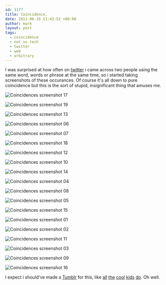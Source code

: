 ```yaml
---
id: 1177
title: Coincidence.
date: 2011-06-16 11:43:52 +00:00
author: mark
layout: post
tags:
  - coincidence
  - not so tech
  - twitter
  - web
  - arbitrary
---
```

I was surprised at how often on [twitter](http://twitter.com/) i came across two people using the same word, words or phrase at the same time, so i started taking screenshots of these occurances. Of course it's all down to pure coincidence but this is the sort of stupid, insignificant thing that amuses me.

![Coincidences screenshot 17](/images/fromwp/2011/06/coinc017.jpg)

![Coincidences screenshot 19](/images/fromwp/2011/06/coinc019.jpg)

![Coincidences screenshot 13](/images/fromwp/2011/06/coinc013.jpg)

![Coincidences screenshot 06](/images/fromwp/2011/06/coinc006.jpg)

![Coincidences screenshot 07](/images/fromwp/2011/06/coinc007.jpg)

![Coincidences screenshot 18](/images/fromwp/2011/06/coinc018.jpg)

![Coincidences screenshot 12](/images/fromwp/2011/06/coinc012.jpg)

![Coincidences screenshot 10](/images/fromwp/2011/06/coinc010.jpg)

![Coincidences screenshot 14](/images/fromwp/2011/06/coinc014.jpg)

![Coincidences screenshot 04](/images/fromwp/2011/06/coinc004.jpg)

![Coincidences screenshot 08](/images/fromwp/2011/06/coinc008.jpg)

![Coincidences screenshot 05](/images/fromwp/2011/06/coinc005.jpg)

![Coincidences screenshot 15](/images/fromwp/2011/06/coinc015.jpg)

![Coincidences screenshot 01](/images/fromwp/2011/06/coinc001.jpg)

![Coincidences screenshot 02](/images/fromwp/2011/06/coinc002.jpg)

![Coincidences screenshot 11](/images/fromwp/2011/06/coinc011.jpg)

![Coincidences screenshot 03](/images/fromwp/2011/06/coinc003.jpg)

![Coincidences screenshot 09](/images/fromwp/2011/06/coinc009.jpg)

![Coincidences screenshot 16](/images/fromwp/2011/06/coinc016.jpg)

I expect i should've made a [Tumblr](http://www.tumblr.com/) for this, like [all](http://whydowhitepeopleautocomplete.tumblr.com/) [the](http://iamfriendswithsluts.tumblr.com) [cool](http://thisiswhyyourefat.tumblr.com/) [kids](http://unimpressivepeople.tumblr.com/) [do](http://awkwardboners.tumblr.com/). Oh well.
